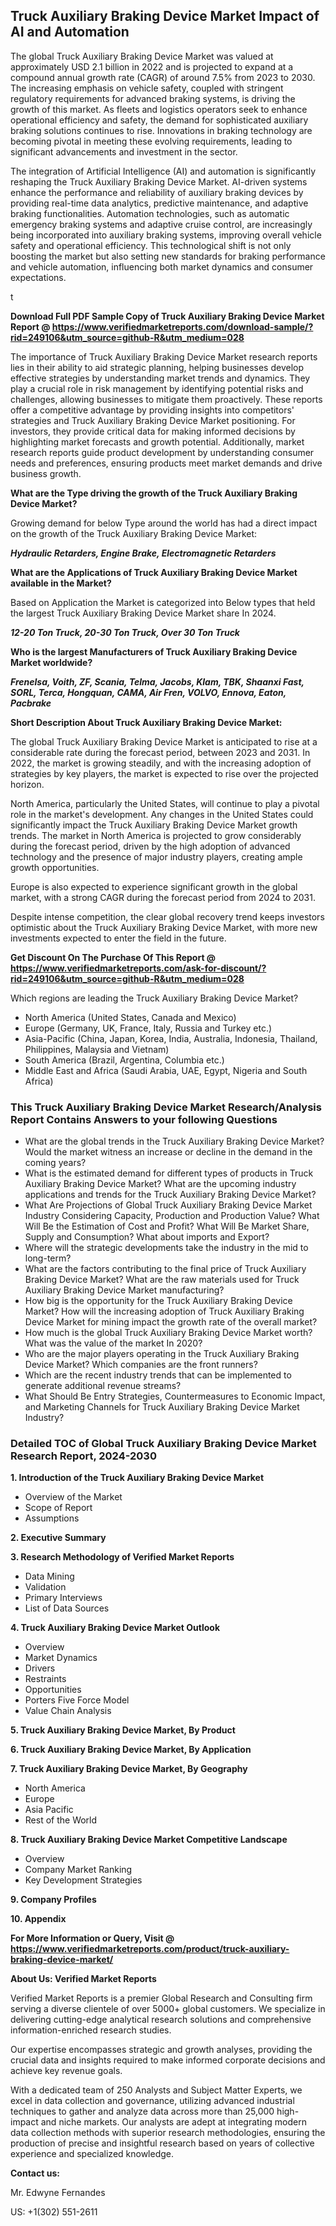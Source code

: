 <h2>Truck Auxiliary Braking Device Market Impact of AI and Automation</h2><p>The global Truck Auxiliary Braking Device Market was valued at approximately USD 2.1 billion in 2022 and is projected to expand at a compound annual growth rate (CAGR) of around 7.5% from 2023 to 2030. The increasing emphasis on vehicle safety, coupled with stringent regulatory requirements for advanced braking systems, is driving the growth of this market. As fleets and logistics operators seek to enhance operational efficiency and safety, the demand for sophisticated auxiliary braking solutions continues to rise. Innovations in braking technology are becoming pivotal in meeting these evolving requirements, leading to significant advancements and investment in the sector.</p><p>The integration of Artificial Intelligence (AI) and automation is significantly reshaping the Truck Auxiliary Braking Device Market. AI-driven systems enhance the performance and reliability of auxiliary braking devices by providing real-time data analytics, predictive maintenance, and adaptive braking functionalities. Automation technologies, such as automatic emergency braking systems and adaptive cruise control, are increasingly being incorporated into auxiliary braking systems, improving overall vehicle safety and operational efficiency. This technological shift is not only boosting the market but also setting new standards for braking performance and vehicle automation, influencing both market dynamics and consumer expectations.</p>t</p><p id="" class=""><strong>Download Full PDF Sample Copy of Truck Auxiliary Braking Device Market Report @ <a href="https://www.verifiedmarketreports.com/download-sample/?rid=249106&utm_source=github-R&utm_medium=028" target="_blank">https://www.verifiedmarketreports.com/download-sample/?rid=249106&utm_source=github-R&utm_medium=028</a></strong></p><p>The importance of&nbsp;Truck Auxiliary Braking Device Market research reports lies in their ability to aid strategic planning, helping businesses develop effective strategies by understanding market trends and dynamics. They play a crucial role in risk management by identifying potential risks and challenges, allowing businesses to mitigate them proactively. These reports offer a competitive advantage by providing insights into competitors' strategies and Truck Auxiliary Braking Device Market positioning. For investors, they provide critical data for making informed decisions by highlighting market forecasts and growth potential. Additionally, market research reports guide product development by understanding consumer needs and preferences, ensuring products meet market demands and drive business growth.</p><p><strong>What are the&nbsp;Type driving the growth of the Truck Auxiliary Braking Device Market?</strong></p><p id="" class="">Growing demand for below Type around the world has had a direct impact on the growth of the Truck Auxiliary Braking Device Market:</p><em><strong>Hydraulic Retarders, Engine Brake, Electromagnetic Retarders</strong></em></p><strong>What are the&nbsp;Applications&nbsp;of Truck Auxiliary Braking Device Market available in the Market?</strong></p><p id="" class="">Based on Application the Market is categorized into Below types that held the largest Truck Auxiliary Braking Device Market share In 2024.</p><em><strong>12-20 Ton Truck, 20-30 Ton Truck, Over 30 Ton Truck</strong></em></p><strong>Who is the largest Manufacturers of Truck Auxiliary Braking Device Market worldwide?</strong></p><p><em><strong>Frenelsa, Voith, ZF, Scania, Telma, Jacobs, Klam, TBK, Shaanxi Fast, SORL, Terca, Hongquan, CAMA, Air Fren, VOLVO, Ennova, Eaton, Pacbrake</strong></em></p><p id="" class=""><strong>Short Description About Truck Auxiliary Braking Device Market:</strong></p><p>The global Truck Auxiliary Braking Device Market is anticipated to rise at a considerable rate during the forecast period, between 2023 and 2031. In 2022, the market is growing steadily, and with the increasing adoption of strategies by key players, the market is expected to rise over the projected horizon.</p><p>North America, particularly the United States, will continue to play a pivotal role in the market's development. Any changes in the United States could significantly impact the Truck Auxiliary Braking Device Market growth trends. The market in North America is projected to grow considerably during the forecast period, driven by the high adoption of advanced technology and the presence of major industry players, creating ample growth opportunities.</p><p>Europe is also expected to experience significant growth in the global market, with a strong CAGR during the forecast period from 2024 to 2031.</p><p>Despite intense competition, the clear global recovery trend keeps investors optimistic about the Truck Auxiliary Braking Device Market, with more new investments expected to enter the field in the future.</p><p id="" class=""><strong>Get Discount On The Purchase Of This Report @ <a href="https://www.verifiedmarketreports.com/ask-for-discount/?rid=249106&utm_source=github-R&utm_medium=028" target="_blank">https://www.verifiedmarketreports.com/ask-for-discount/?rid=249106&utm_source=github-R&utm_medium=028</a></strong></p>Which regions are leading the Truck Auxiliary Braking Device Market?</p><ul><li>North America (United States, Canada and Mexico)</li><li>Europe (Germany, UK, France, Italy, Russia and Turkey etc.)</li><li>Asia-Pacific (China, Japan, Korea, India, Australia, Indonesia, Thailand, Philippines, Malaysia and Vietnam)</li><li>South America (Brazil, Argentina, Columbia etc.)</li><li>Middle East and Africa (Saudi Arabia, UAE, Egypt, Nigeria and South Africa)</li></ul><h3 id="" class="">This Truck Auxiliary Braking Device Market Research/Analysis Report Contains Answers to your following Questions</h3><ul><li>What are the global trends in the Truck Auxiliary Braking Device Market? Would the market witness an increase or decline in the demand in the coming years?</li><li>What is the estimated demand for different types of products in Truck Auxiliary Braking Device Market? What are the upcoming industry applications and trends for the Truck Auxiliary Braking Device Market?</li><li>What Are Projections of Global Truck Auxiliary Braking Device Market Industry Considering Capacity, Production and Production Value? What Will Be the Estimation of Cost and Profit? What Will Be Market Share, Supply and Consumption? What about imports and Export?</li><li>Where will the strategic developments take the industry in the mid to long-term?</li><li>What are the factors contributing to the final price of Truck Auxiliary Braking Device Market? What are the raw materials used for Truck Auxiliary Braking Device Market manufacturing?</li><li>How big is the opportunity for the Truck Auxiliary Braking Device Market? How will the increasing adoption of Truck Auxiliary Braking Device Market for mining impact the growth rate of the overall market?</li><li>How much is the global Truck Auxiliary Braking Device Market worth? What was the value of the market In 2020?</li><li>Who are the major players operating in the Truck Auxiliary Braking Device Market? Which companies are the front runners?</li><li>Which are the recent industry trends that can be implemented to generate additional revenue streams?</li><li>What Should Be Entry Strategies, Countermeasures to Economic Impact, and Marketing Channels for Truck Auxiliary Braking Device Market Industry?</li></ul><h3 id="" class="">Detailed TOC of Global Truck Auxiliary Braking Device Market Research Report, 2024-2030</h3><p id="" class=""><strong>1. Introduction of the Truck Auxiliary Braking Device Market</strong></p><ul><li>Overview of the Market</li><li>Scope of Report</li><li>Assumptions</li></ul><p id="" class=""><strong>2. Executive Summary</strong></p><p id="" class=""><strong>3. Research Methodology of Verified Market Reports</strong></p><ul><li>Data Mining</li><li>Validation</li><li>Primary Interviews</li><li>List of Data Sources</li></ul><p id="" class=""><strong>4. Truck Auxiliary Braking Device Market Outlook</strong></p><ul><li>Overview</li><li>Market Dynamics</li><li>Drivers</li><li>Restraints</li><li>Opportunities</li><li>Porters Five Force Model</li><li>Value Chain Analysis</li></ul><p id="" class=""><strong>5. Truck Auxiliary Braking Device Market, By Product</strong></p><p id="" class=""><strong>6. Truck Auxiliary Braking Device Market, By Application</strong></p><p id="" class=""><strong>7. Truck Auxiliary Braking Device Market, By Geography</strong></p><ul><li>North America</li><li>Europe</li><li>Asia Pacific</li><li>Rest of the World</li></ul><p id="" class=""><strong>8. Truck Auxiliary Braking Device Market Competitive Landscape</strong></p><ul><li>Overview</li><li>Company Market Ranking</li><li>Key Development Strategies</li></ul><p id="" class=""><strong>9. Company Profiles</strong></p><p id="" class=""><strong>10. Appendix</strong></p><p id="" class=""><strong>For More Information or Query, Visit @ <a href="https://www.verifiedmarketreports.com/product/truck-auxiliary-braking-device-market/" target="_blank">https://www.verifiedmarketreports.com/product/truck-auxiliary-braking-device-market/</a></strong></p><p id="" class=""><strong>About Us: Verified Market Reports</strong></p><p id="" class="">Verified Market Reports is a premier Global Research and Consulting firm serving a diverse clientele of over 5000+ global customers. We specialize in delivering cutting-edge analytical research solutions and comprehensive information-enriched research studies.</p><p id="" class="">Our expertise encompasses strategic and growth analyses, providing the crucial data and insights required to make informed corporate decisions and achieve key revenue goals.</p><p id="" class="">With a dedicated team of 250 Analysts and Subject Matter Experts, we excel in data collection and governance, utilizing advanced industrial techniques to gather and analyze data across more than 25,000 high-impact and niche markets. Our analysts are adept at integrating modern data collection methods with superior research methodologies, ensuring the production of precise and insightful research based on years of collective experience and specialized knowledge.</p><p id="" class=""><strong>Contact us:</strong></p><p id="" class="">Mr. Edwyne Fernandes</p><p id="" class="">US: +1(302) 551-2611</p>